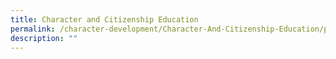 ```yaml
---
title: Character and Citizenship Education
permalink: /character-development/Character-And-Citizenship-Education/permalink
description: ""
---
```


